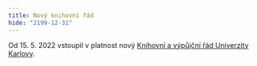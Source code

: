 ```yaml
---
title: Nový knihovní řád
hide: "2199-12-31"
---
```

Od 15. 5. 2022 vstoupil v platnost nový [Knihovní a výpůjční řád Univerzity
Karlovy](https://cuni.cz/UK-11859.html). 
